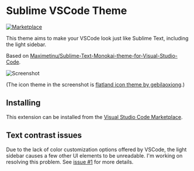 # Sublime VSCode Theme

[![Marketplace](https://vsmarketplacebadge.apphb.com/version-short/yurihs.sublime-vscode-theme.svg)](https://marketplace.visualstudio.com/items/yurihs.sublime-vscode-theme)

This theme aims to make your VSCode look just like Sublime Text,
including the light sidebar.

Based on [Maximetinu/Sublime-Text-Monokai-theme-for-Visual-Studio-Code](https://github.com/Maximetinu/Sublime-Text-Monokai-theme-for-Visual-Studio-Code/tree/master).

![Screenshot](https://raw.githubusercontent.com/yurihs/sublime-vscode-theme/master/screenshots/django.png)

(The icon theme in the screenshot is [flatland icon theme by gebilaoxiong](https://marketplace.visualstudio.com/items?itemName=gebilaoxiong.vscode-flatland-icon-theme).)


## Installing

This extension can be installed from the [Visual Studio Code Marketplace](https://marketplace.visualstudio.com/items/yurihs.sublime-vscode-theme).


## Text contrast issues

Due to the lack of color customization options offered by VSCode, the light sidebar causes a few other UI elements to be unreadable. I'm working on resolving this problem. See [issue #1](https://github.com/yurihs/sublime-vscode-theme/issues/1) for more details.
